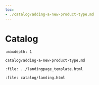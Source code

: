 ```yaml
---
toc:
- ./catalog/adding-a-new-product-type.md
---
```

# Catalog

```{toctree}
:maxdepth: 1

catalog/adding-a-new-product-type.md
```

```{raw} html
:file: ../landingpage_template.html
```

```{raw} html
:file: catalog/landing.html
```
